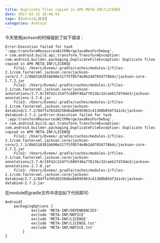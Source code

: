 ```yaml
---
title: Duplicate files copied in APK META-INF/LICENSE
date: 2017-03-15 16:46:54
tags: [Android,错误]
categories: Android
---
```


今天使用jackson的时候碰到了如下错误：


	Error:Execution failed for task ':app:transformResourcesWithMergeJavaResForDebug'.
	> com.android.build.api.transform.TransformException: com.android.builder.packaging.DuplicateFileException: Duplicate files copied in APK META-INF/LICENSE
	  	File1: /Users/Eveee/.gradle/caches/modules-2/files-2.1/com.fasterxml.jackson.core/jackson-core/2.7.2/8b8310381b690e317f5f0574e9b2dd7034778b4c/jackson-core-2.7.2.jar
	  	File2: /Users/Eveee/.gradle/caches/modules-2/files-2.1/com.fasterxml.jackson.core/jackson-annotations/2.7.0/19f42c154ffc689f40a77613bc32caeb17d744e3/jackson-annotations-2.7.0.jar
	  	File3: /Users/Eveee/.gradle/caches/modules-2/files-2.1/com.fasterxml.jackson.core/jackson-databind/2.7.2/84ffa765dd258dbab8695963c41308b054f3a1cb/jackson-databind-2.7.2.jarError:Execution failed for task ':app:transformResourcesWithMergeJavaResForDebug'.
	> com.android.build.api.transform.TransformException: com.android.builder.packaging.DuplicateFileException: Duplicate files copied in APK META-INF/LICENSE
	  	File1: /Users/Eveee/.gradle/caches/modules-2/files-2.1/com.fasterxml.jackson.core/jackson-core/2.7.2/8b8310381b690e317f5f0574e9b2dd7034778b4c/jackson-core-2.7.2.jar
	  	File2: /Users/Eveee/.gradle/caches/modules-2/files-2.1/com.fasterxml.jackson.core/jackson-annotations/2.7.0/19f42c154ffc689f40a77613bc32caeb17d744e3/jackson-annotations-2.7.0.jar
	  	File3: /Users/Eveee/.gradle/caches/modules-2/files-2.1/com.fasterxml.jackson.core/jackson-databind/2.7.2/84ffa765dd258dbab8695963c41308b054f3a1cb/jackson-databind-2.7.2.jar
	  	
	  	
	  	
在module的gradle文件中添加如下代码即可:

	Android{
		packagingOptions {
		        exclude 'META-INF/DEPENDENCIES'
		        exclude 'META-INF/NOTICE'
		        exclude 'META-INF/LICENSE'
		        exclude 'META-INF/LICENSE.txt'
		        exclude 'META-INF/NOTICE.txt'
		    }
	}  	
